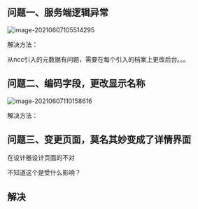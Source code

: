 ## 问题一、服务端逻辑异常 

![image-20210607105514295](C:\Users\wjr\AppData\Roaming\Typora\typora-user-images\image-20210607105514295.png)

解决方法：

从ncc引入的元数据有问题，需要在每个引入的档案上更改后台。。。



## 问题二、编码字段，更改显示名称

![image-20210607110158616](C:\Users\wjr\AppData\Roaming\Typora\typora-user-images\image-20210607110158616.png)

解决方法：



## 问题三、变更页面，莫名其妙变成了详情界面

在设计器设计页面的不对

不知道这个是受什么影响？





## 解决



